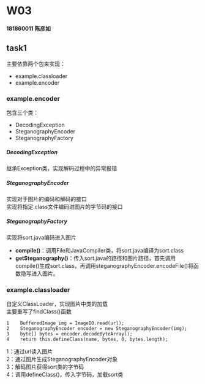 # W03
**181860011 陈彦如**

## task1
主要依靠两个包来实现：
- example.classloader
- example.encoder

### example.encoder
包含三个类：
- DecodingException
- SteganographyEncoder
- SteganographyFactory

##### DecodingException
 继承Exception类，实现解码过程中的异常报错

##### SteganographyEncoder
 实现对于图片的编码和解码的接口  
 实现将指定.class文件编码进图片的字节码的接口

##### SteganographyFactory
 实现将sort.java编码进入图片  
 - **compile()**：调用File和JavaCompiler类，将sort.java编译为sort.class
 - **getSteganography()**：传入sort.java的路径和图片路径，首先调用compile()生成sort.class，再调用steganographyEncoder.encodeFile()将函数隐写进入图片。

### example.classloader
 自定义ClassLoader，实现图片中类的加载  
 主要重写了findClass()函数
```
1    BufferedImage img = ImageIO.read(url);
2    SteganographyEncoder encoder = new SteganographyEncoder(img);
3    byte[] bytes = encoder.decodeByteArray();
4    return this.defineClass(name, bytes, 0, bytes.length);  
```
1：通过url读入图片  
2：通过图片生成SteganographyEncoder对象  
3：解码图片获得sort类的字节码  
4：调用defineClass()，传入字节码，加载sort类
